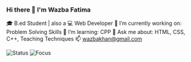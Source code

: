 ### Hi there 👋 I'm Wazba Fatima
🎓 B.ed Student | also a  💻 Web Developer 
🔭 I’m currently working on: Problem Solving Skills
🌱 I’m learning: CPP
💬 Ask me about: HTML, CSS, C++, Teaching Techniques
📫 wazbakhan@gmail.com



![Status](https://img.shields.io/badge/B.Ed-Student-blue)
![Focus](https://img.shields.io/badge/Currently-Learning-orange)
